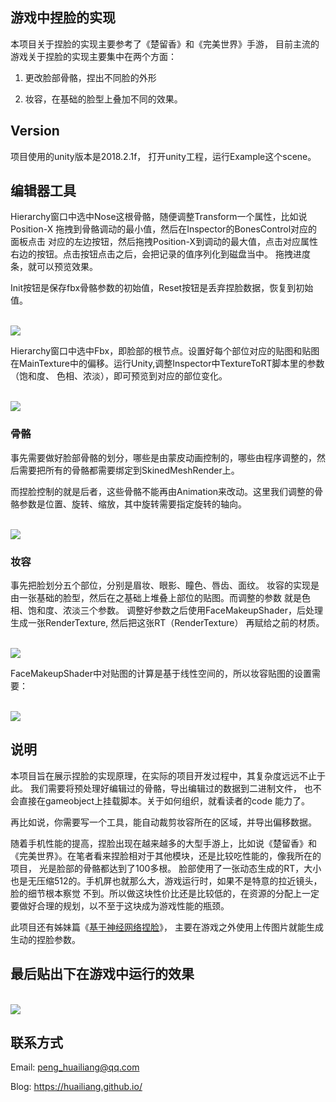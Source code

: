 
## 游戏中捏脸的实现


本项目关于捏脸的实现主要参考了《楚留香》和《完美世界》手游， 目前主流的游戏关于捏脸的实现主要集中在两个方面：

1. 更改脸部骨骼，捏出不同脸的外形

2. 妆容，在基础的脸型上叠加不同的效果。


## Version

项目使用的unity版本是2018.2.1f， 打开unity工程，运行Example这个scene。


## 编辑器工具



Hierarchy窗口中选中Nose这根骨骼，随便调整Transform一个属性，比如说Position-X 拖拽到骨骼调动的最小值，然后在Inspector的BonesControl对应的面板点击
对应的左边按钮，然后拖拽Position-X到调动的最大值，点击对应属性右边的按钮。点击按钮点击之后，会把记录的值序列化到磁盘当中。
拖拽进度条，就可以预览效果。

Init按钮是保存fbx骨骼参数的初始值，Reset按钮是丢弃捏脸数据，恢复到初始值。

<br><img src='image/control.jpg'><br>

Hierarchy窗口中选中Fbx，即脸部的根节点。设置好每个部位对应的贴图和贴图在MainTexture中的偏移。运行Unity,调整Inspector中TextureToRT脚本里的参数（饱和度、
色相、浓淡），即可预览到对应的部位变化。

<br><img src='image/texture.jpg'><br>

### 骨骼

事先需要做好脸部骨骼的划分，哪些是由蒙皮动画控制的，哪些由程序调整的，然后需要把所有的骨骼都需要绑定到SkinedMeshRender上。

而捏脸控制的就是后者，这些骨骼不能再由Animation来改动。这里我们调整的骨骼参数是位置、旋转、缩放，其中旋转需要指定旋转的轴向。


<br><img src='image/bone.gif'><br>


### 妆容

事先把脸划分五个部位，分别是眉妆、眼影、瞳色、唇齿、面纹。 妆容的实现是由一张基础的脸型，然后在之基础上堆叠上部位的贴图。而调整的参数
就是色相、饱和度、浓淡三个参数。 调整好参数之后使用FaceMakeupShader，后处理生成一张RenderTexture, 然后把这张RT（RenderTexture）
再赋给之前的材质。

<br><img src='image/paint.gif'><br>


FaceMakeupShader中对贴图的计算是基于线性空间的，所以妆容贴图的设置需要：


<br><img src='image/sample.png'><br>


## 说明

本项目旨在展示捏脸的实现原理，在实际的项目开发过程中，其复杂度远远不止于此。 我们需要将预处理好编辑过的骨骼，导出编辑过的数据到二进制文件，
也不会直接在gameobject上挂载脚本。关于如何组织，就看读者的code 能力了。

再比如说，你需要写一个工具，能自动裁剪妆容所在的区域，并导出偏移数据。

随着手机性能的提高，捏脸出现在越来越多的大型手游上，比如说《楚留香》和《完美世界》。在笔者看来捏脸相对于其他模块，还是比较吃性能的，像我所在的项目，
光是脸部的骨骼都达到了100多根。 脸部使用了一张动态生成的RT，大小也是无压缩512的。手机屏也就那么大，游戏运行时，如果不是特意的拉近镜头，脸的细节根本察觉
不到。所以做这块性价比还是比较低的，在资源的分配上一定要做好合理的规划，以不至于这块成为游戏性能的瓶颈。

此项目还有姊妹篇《[基于神经网络捏脸][i1]》， 主要在游戏之外使用上传图片就能生成生动的捏脸参数。


## 最后贴出下在游戏中运行的效果


<br><img src='image/1.jpg'><br>

## 联系方式

Email: peng_huailiang@qq.com

Blog:  https://huailiang.github.io/


[i1]: https://github.com/huailiang/face-nn

